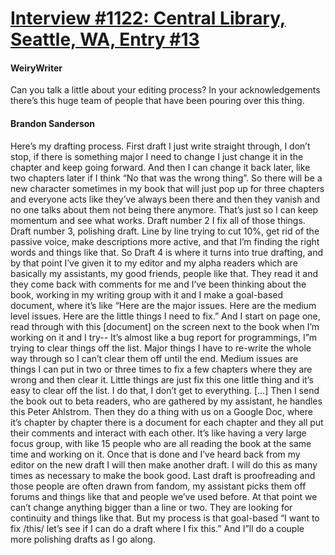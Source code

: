# [Interview #1122: Central Library, Seattle, WA, Entry #13](https://www.theoryland.com/intvmain.php?i=1122#13)

#### WeiryWriter

Can you talk a little about your editing process? In your acknowledgements there’s this huge team of people that have been pouring over this thing.

#### Brandon Sanderson

Here’s my drafting process. First draft I just write straight through, I don’t stop, if there is something major I need to change I just change it in the chapter and keep going forward. And then I can change it back later, like two chapters later if I think “No that was the wrong thing”. So there will be a new character sometimes in my book that will just pop up for three chapters and everyone acts like they’ve always been there and then they vanish and no one talks about them not being there anymore. That’s just so I can keep momentum and see what works. Draft number 2 I fix all of those things. Draft number 3, polishing draft. Line by line trying to cut 10%, get rid of the passive voice, make descriptions more active, and that I’m finding the right words and things like that. So Draft 4 is where it turns into true drafting, and by that point I’ve given it to my editor and my alpha readers which are basically my assistants, my good friends, people like that. They read it and they come back with comments for me and I’ve been thinking about the book, working in my writing group with it and I make a goal-based document, where it’s like “Here are the major issues. Here are the medium level issues. Here are the little things I need to fix.” And I start on page one, read through with this [document] on the screen next to the book when I’m working on it and I try-- It’s almost like a bug report for programmings, I”m trying to clear things off the list. Major things I have to re-write the whole way through so I can’t clear them off until the end. Medium issues are things I can put in two or three times to fix a few chapters where they are wrong and then clear it. Little things are just fix this one little thing and it’s easy to clear off the list. I do that, I don’t get to everything. [...] Then I send the book out to beta readers, who are gathered by my assistant, he handles this Peter Ahlstrom. Then they do a thing with us on a Google Doc, where it’s chapter by chapter there is a document for each chapter and they all put their comments and interact with each other. It’s like having a very large focus group, with like 15 people who are all reading the book at the same time and working on it. Once that is done and I’ve heard back from my editor on the new draft I will then make another draft. I will do this as many times as necessary to make the book good. Last draft is proofreading and those people are often drawn from fandom, my assistant picks them off forums and things like that and people we’ve used before. At that point we can’t change anything bigger than a line or two. They are looking for continuity and things like that. But my process is that goal-based “I want to fix /this/ let’s see if I can do a draft where I fix this.” And I”ll do a couple more polishing drafts as I go along.

